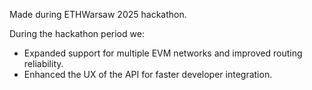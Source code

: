 Made during ETHWarsaw 2025 hackathon.

During the hackathon period we:
- Expanded support for multiple EVM networks and improved routing reliability.
- Enhanced the UX of the API for faster developer integration.